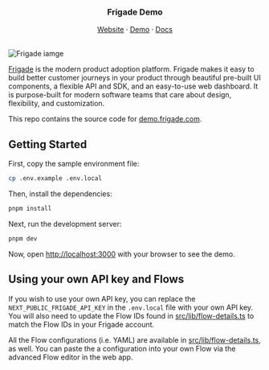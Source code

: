 <H3 align="center"><strong>Frigade Demo</strong></H3>
<div align="center">
<a href="https://frigade.com">Website</a> 
<span> · </span>
<a href="https://demo.frigade.com">Demo</a> 
<span> · </span>
<a href="https://docs.frigade.com">Docs</a>
</div>


<br />

![Frigade iamge](https://cdn.frigade.com/0534ad31-8dc3-4061-9e53-53aae2ff3cf8.png)

[Frigade](<https://frigade.com>) is the modern product adoption platform. Frigade makes it easy to build better customer
journeys in your product through beautiful pre-built UI components, a flexible API and SDK, and an easy-to-use web
dashboard. It is
purpose-built for modern software teams that care about design, flexibility, and customization.

This repo contains the source code for [demo.frigade.com](https://demo.frigade.com).

## Getting Started

First, copy the sample environment file:

```bash
cp .env.example .env.local
```

Then, install the dependencies:

```bash
pnpm install
```

Next, run the development server:

```bash
pnpm dev
```

Now, open [http://localhost:3000](http://localhost:3000) with your browser to see the demo.

## Using your own API key and Flows

If you wish to use your own API key, you can replace the `NEXT_PUBLIC_FRIGADE_API_KEY` in the `.env.local` file with
your own API key.
You will also need to update the Flow IDs found in [src/lib/flow-details.ts](src/lib/flow-details.ts) to match the Flow
IDs in your Frigade account.

All the Flow configurations (i.e. YAML) are available in [src/lib/flow-details.ts](src/lib/flow-details.ts), as well.
You can paste the a configuration into your own Flow via the advanced Flow editor in the web app.


